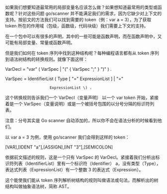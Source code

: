 如果我们想要知道最常用的局部变量名应该怎么做？如果想知道最常用的类型或函数呢？针对这些问题 go/scanner 并不能满足我们的需求，因为它缺少对上下文的支持。按前文的方法我们可以找到需要的 token（例：var a = 3），为了获取 token 所在的作用域（包级，函数级，代码块级）我们需要上下文的支持。

在一个包中可以有很多的声明，其中的一些可能是函数声明，而在函数声明中，又可能有局部变量、常量或函数声明。

但是我们如何在 token 序列中找到这种结构呢？每种编程语言都有从 token 序列到语法树结构的转换规则。就像下面这样：

VarDecl = "var" \( VarSpec \| "\(" { VarSpec ";" } "\)" \) .

VarSpec = IdentifierList \( Type \[ "=" ExpressionList \] \| "="

```
                    ExpressionList \) .
```

这个转换规则告诉我们一个 VarDecl（变量声明） 以一个 var token 开始，紧接着是一个 VarSpec（变量说明）或是一个被括号包围的以分号分隔的标识符列表。

注意：分号其实是 Go scanner 自动添加的，所以你不会在语法分析的时候看到他们。

以 var a = 3 为例，使用 go/scanner 我们会得到这样的 token：

\[VAR\],\[IDENT "a"\],\[ASSIGN\],\[INT "3"\],\[SEMICOLON\]

依据前文描述的规则，这是一个只有 VarSpec 的 VarDecl。紧接着我们分析出标识符列表（IdentifierList）里有一个标识符（Identifier） a，没有类型（Type），表达式列表（ExpressionList）有一个整数 3 的表达式（Expression）。

这个能使我们能从 token 序列解析树结构的规则叫做语法或句法，而解析出的树结构叫做抽象语法树，简称 AST。





